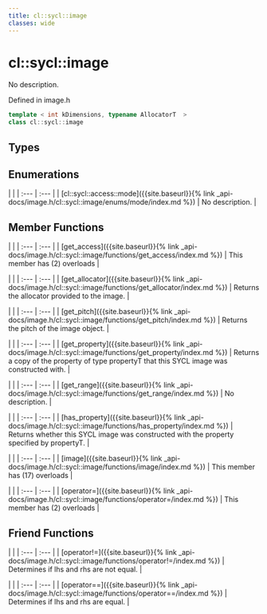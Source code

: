 ```yaml
---
title: cl::sycl::image
classes: wide
---
```

# cl::sycl::image

No description.

Defined in image.h

```cpp
template < int kDimensions, typename AllocatorT  >
class cl::sycl::image
```

## Types

## Enumerations

   |   |
| :--- | :--- |
| [cl::sycl::access::mode]({{site.baseurl}}{% link _api-docs/image.h/cl::sycl::image/enums/mode/index.md %}) | No description. |

## Member Functions

   |   |
| :--- | :--- |
| [get_access]({{site.baseurl}}{% link _api-docs/image.h/cl::sycl::image/functions/get_access/index.md %}) | This member has (2) overloads |

   |   |
| :--- | :--- |
| [get_allocator]({{site.baseurl}}{% link _api-docs/image.h/cl::sycl::image/functions/get_allocator/index.md %}) | Returns the allocator provided to the image.  |

   |   |
| :--- | :--- |
| [get_pitch]({{site.baseurl}}{% link _api-docs/image.h/cl::sycl::image/functions/get_pitch/index.md %}) | Returns the pitch of the image object.  |

   |   |
| :--- | :--- |
| [get_property]({{site.baseurl}}{% link _api-docs/image.h/cl::sycl::image/functions/get_property/index.md %}) | Returns a copy of the property of type propertyT that this SYCL image was constructed with.  |

   |   |
| :--- | :--- |
| [get_range]({{site.baseurl}}{% link _api-docs/image.h/cl::sycl::image/functions/get_range/index.md %}) | No description. |

   |   |
| :--- | :--- |
| [has_property]({{site.baseurl}}{% link _api-docs/image.h/cl::sycl::image/functions/has_property/index.md %}) | Returns whether this SYCL image was constructed with the property specified by propertyT.  |

   |   |
| :--- | :--- |
| [image]({{site.baseurl}}{% link _api-docs/image.h/cl::sycl::image/functions/image/index.md %}) | This member has (17) overloads |

   |   |
| :--- | :--- |
| [operator=]({{site.baseurl}}{% link _api-docs/image.h/cl::sycl::image/functions/operator=/index.md %}) | This member has (2) overloads |


## Friend Functions

   |   |
| :--- | :--- |
| [operator!=]({{site.baseurl}}{% link _api-docs/image.h/cl::sycl::image/functions/operator!=/index.md %}) | Determines if lhs and rhs are not equal.  |

   |   |
| :--- | :--- |
| [operator==]({{site.baseurl}}{% link _api-docs/image.h/cl::sycl::image/functions/operator==/index.md %}) | Determines if lhs and rhs are equal.  |

